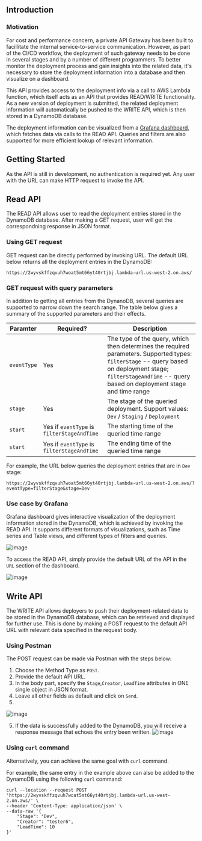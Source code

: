 ## Introduction
### Motivation
For cost and performance concern, a private API Gateway has been built to facillitate the internal service-to-service communication. However, as part of the CI/CD workflow, the deployment of such gateway needs to be done in several stages and by a number of different programmers. To better monitor the deployment process and gain insights into the related data, it's necessary to store the deployment information into a database and then visualize on a dashboard. 

This API provides access to the deployment info via a call to AWS Lambda function, which itself acts as an API that provides READ/WRITE functionality.
As a new version of deployment is submitted, the related deployment information will automatically be pushed to the WRITE API, which is then stored in a DynamoDB database. 

The deployment information can be visualized from a [Grafana dashboard](http://localhost:3000/d/vTsIsv97k/deployment-dashboard-v0?orgId=1&from=1653823211819&to=1653826811819), which fetches data via calls to the READ API. Queries and filters are also supported for more efficient lookup of relevant information. 

## Getting Started

As the API is still in development, no authentication is required yet. Any user with the URL can make HTTP request to invoke the API.

## Read API

The READ API allows user to read the deployment entries stored in the DynamoDB database. After making a GET request, user will get the correspondning response in JSON format.

### Using GET request

GET request can be directly performed by invoking URL. The default URL below returns all the deployment entries in the DynamoDB:

```https://2wyvskffzqvuh7woat5mt66yt40rtjbj.lambda-url.us-west-2.on.aws/```

### GET request with query parameters

In addition to getting all entries from the DynanoDB, several queries are supported to narrow down the search range. The table below gives a summary of the supported parameters and their effects. 

Paramter | Required?| Description
-------- | -------- | --------
```eventType``` | Yes | The type of the query, which then determines the required parameters. Supported types: ```filterStage``` -- query based on deployment stage; ```filterStageAndTime``` -- query based on deployment stage and time range
```stage```  | Yes  | The stage of the queried deployment. Support values: ```Dev``` / ```Staging``` / ```Deployment```
```start``` | Yes if ```eventType``` is ```filterStageAndTime``` | The starting time of the queried time range
```start``` | Yes if ```eventType``` is ```filterStageAndTime``` | The ending time of the queried time range

For example, the URL below queries the deployment entries that are in ```Dev``` stage: 

```https://2wyvskffzqvuh7woat5mt66yt40rtjbj.lambda-url.us-west-2.on.aws/?eventType=filterStage&stage=Dev```

### Use case by Grafana
Grafana dashboard gives interactive visualization of the deployment information stored in the DynamoDB, which is achieved by invoking the READ API. 
It supports different formats of visualizations, such as Time series and Table views, and different types of filters and queries. 

![image](https://user-images.githubusercontent.com/77217430/170905857-0ccbe3fc-c4bd-40b1-a9b4-a9dfda4b7ee1.png)

To access the READ API, simply provide the default URL of the API in the ```URL``` section of the dashboard. 

![image](https://user-images.githubusercontent.com/77217430/170906142-c62deefc-e83d-4a13-831f-0bf42864a70c.png)


## Write API
The WRITE API allows deployers to push their deployment-related data to be stored in the DynamoDB database, which can be retrieved and displayed for further use. 
This is done by making a POST request to the default API URL with relevant data specified in the request body.

### Using Postman
The POST request can be made via Postman with the steps below:

1. Choose the Method Type as ```POST```.
2. Provide the default API URL.
3. In the body part, specify the ```Stage```,```Creator```, ```LeadTime``` attributes in ONE single object in JSON format. 
4. Leave all other fields as default and click on ```Send```.
5. 
![image](https://user-images.githubusercontent.com/77217430/170907481-fcc6c2a2-dccc-489f-8ca3-720ef173bbae.png)

5. If the data is successfully added to the DynamoDB, you will receive a response message that echoes the entry been written. 
![image](https://user-images.githubusercontent.com/77217430/170907495-843db3fc-c504-4ab3-b514-4493b0883912.png)

### Using ```curl``` command
Alternatively, you can achieve the same goal with ```curl``` command. 

For example, the same entry in the example above can also be added to the DynamoDB using the following ```curl``` command:
```
curl --location --request POST 'https://2wyvskffzqvuh7woat5mt66yt40rtjbj.lambda-url.us-west-2.on.aws/' \
--header 'Content-Type: application/json' \
--data-raw '{
    "Stage": "Dev",
    "Creator": "tester6",
    "LeadTime": 10
}'
```

